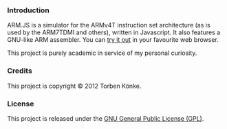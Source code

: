 ### Introduction

ARM.JS is a simulator for the ARMv4T instruction set architecture (as is used by the ARM7TDMI and others), written in Javascript. It also features a GNU-like ARM assembler. You can [try it out](http://smiley22.github.io/ARM.JS/) in your favourite web browser.

This project is purely academic in service of my personal curiosity.


### Credits

This project is copyright © 2012 Torben Könke.


### License

This project is released under the [GNU General Public License (GPL)](http://www.gnu.org/licenses/old-licenses/gpl-2.0.txt).
